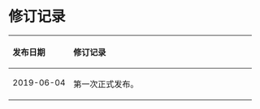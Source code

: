# 修订记录<a name="ZH-CN_TOPIC_0171829500"></a>

<a name="zh-cn_topic_0154792655_table290642501112"></a>
<table><thead align="left"><tr id="zh-cn_topic_0154792655_row6906142513117"><th class="cellrowborder" valign="top" width="25%" id="mcps1.1.3.1.1"><p id="zh-cn_topic_0154792655_p19061125141110"><a name="zh-cn_topic_0154792655_p19061125141110"></a><a name="zh-cn_topic_0154792655_p19061125141110"></a>发布日期</p>
</th>
<th class="cellrowborder" valign="top" width="75%" id="mcps1.1.3.1.2"><p id="zh-cn_topic_0154792655_p199061525181117"><a name="zh-cn_topic_0154792655_p199061525181117"></a><a name="zh-cn_topic_0154792655_p199061525181117"></a>修订记录</p>
</th>
</tr>
</thead>
<tbody><tr id="zh-cn_topic_0154792655_row1490616253117"><td class="cellrowborder" valign="top" width="25%" headers="mcps1.1.3.1.1 "><p id="zh-cn_topic_0154792655_p49068256118"><a name="zh-cn_topic_0154792655_p49068256118"></a><a name="zh-cn_topic_0154792655_p49068256118"></a>2019-06-04</p>
</td>
<td class="cellrowborder" valign="top" width="75%" headers="mcps1.1.3.1.2 "><p id="zh-cn_topic_0154792655_p13906162514118"><a name="zh-cn_topic_0154792655_p13906162514118"></a><a name="zh-cn_topic_0154792655_p13906162514118"></a>第一次正式发布。</p>
</td>
</tr>
</tbody>
</table>

